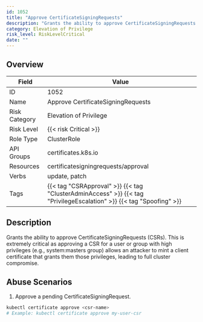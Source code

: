 ```yaml
---
id: 1052
title: "Approve CertificateSigningRequests"
description: "Grants the ability to approve CertificateSigningRequests (CSRs). This is extremely critical as approving a CSR for a user or group with high privileges (e.g., system:masters group) allows an attacker to mint a client certificate that grants them those privileges, leading to full cluster compromise."
category: Elevation of Privilege
risk_level: RiskLevelCritical
date: ""
---
```


## Overview

| Field         | Value                                                                                                               |
| ------------- | ------------------------------------------------------------------------------------------------------------------- |
| ID            | 1052                                                                                                                |
| Name          | Approve CertificateSigningRequests                                                                                  |
| Risk Category | Elevation of Privilege                                                                                              |
| Risk Level    | {{< risk Critical >}}                                                                                               |
| Role Type     | ClusterRole                                                                                                         |
| API Groups    | certificates.k8s.io                                                                                                 |
| Resources     | certificatesigningrequests/approval                                                                                 |
| Verbs         | update, patch                                                                                                       |
| Tags          | {{< tag "CSRApproval" >}} {{< tag "ClusterAdminAccess" >}} {{< tag "PrivilegeEscalation" >}} {{< tag "Spoofing" >}} |

## Description

Grants the ability to approve CertificateSigningRequests (CSRs). This is extremely critical as approving a CSR for a user or group with high privileges (e.g., system:masters group) allows an attacker to mint a client certificate that grants them those privileges, leading to full cluster compromise.

## Abuse Scenarios

1. Approve a pending CertificateSigningRequest.

```bash
kubectl certificate approve <csr-name>
# Example: kubectl certificate approve my-user-csr

```
